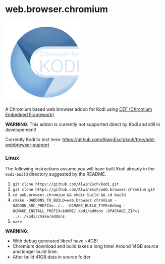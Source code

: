 # web.browser.chromium

![Logo](web.browser.chromium/resources/icon.png)

A Chromium based web browser addon for Kodi using [CEF (Chromium Embedded Framework)](https://bitbucket.org/chromiumembedded/cef/src/master/).


**WARNING**: This addon is currently not supported direct by Kodi and still in developement!

Currently Kodi to test here: https://github.com/AlwinEsch/kodi/tree/add-webbrowser-support

### Linux

The following instructions assume you will have built Kodi already in the `kodi-build` directory 
suggested by the README.

1. `git clone https://github.com/AlwinEsch/kodi.git`
2. `git clone https://github.com/AlwinEsch/web.browser.chromium.git`
3. `cd web.browser.chromium && mkdir build && cd build`
4. `cmake -DADDONS_TO_BUILD=web.browser.chromium -DADDON_SRC_PREFIX=../.. -DCMAKE_BUILD_TYPE=Debug -DCMAKE_INSTALL_PREFIX=$HOME/.kodi/addons -DPACKAGE_ZIP=1 ../../kodi/cmake/addons`
5. `make`

**WARNING**: 
- With debug generated libcef have ~4GB!
- Chromium download and build takes a long time! Around 14GB source and longer build time.
- After build 41GB data in source folder
